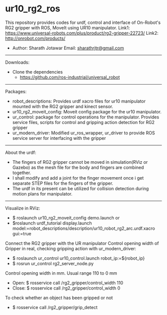 # ur10_rg2_ros
This repository provides codes for urdf, control and interface of On-Robot's RG2 gripper with ROS, MoveIt using UR10 manipulator.
Link1: https://www.universal-robots.com/plus/product/rg2-gripper-22723/
Link2: http://onrobot.com/products/

- Author: Sharath Jotawar Email: sharathrjtr@gmail.com 

--------------------------------------
Downloads: 
+ Clone the dependencies
	- https://github.com/ros-industrial/universal_robot

--------------------------------------
Packages:
+ robot_descriptions: Provides urdf xacro files for ur10 manipulator mounted with the RG2 gripper and kinect sensor.
+ ur10_rg2_moveit_config: Moveit config package for the ur10 manipulator.
+ ur_control: package for control operations for the manipulator. Provides service files, scripts for control and gripping action detection for RG2 gripper
+ ur_modern_driver: Modified ur_ros_wrapper, ur_driver to provide ROS service server for interfacing with the gripper

--------------------------------------
About the urdf:
+ The fingers of RG2 gripper cannot be moved in simulation(RViz or Gazebo) as the mesh file for the body and fingers are combined together.
+ I shall modify and add a joint for the finger movement once i get separate STEP files for the fingers of the gripper.
+ The urdf in its present can be utilized for collision detection during motion plans for manipulator.

--------------------------------------
Visualize in RViz: 
+ $ roslaunch ur10_rg2_moveit_config demo.launch
or
+ $roslaunch urdf_tutorial display.launch model:=robot_descriptions/description/ur10_robot_rg2_arc.urdf.xacro gui:=true

Connect the RG2 gripper with the UR manipulator
Control opening width of Gripper in real, checking gripping action with ur_modern_driver:
+ $ roslaunch ur_control ur10_control.launch robot_ip:=${robot_ip}
+ $ rosrun ur_control rg2_server_node.py

Control opening width in mm. Usual range 110 to 0 mm
+ Open: $ rosservice call /rg2_gripper/control_width 110
+ Close: $ rosservice call /rg2_gripper/control_width 0

To check whether an object has been gripped or not
+ $ rosservice call /rg2_gripper/grip_detect





